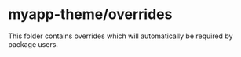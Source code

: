 # myapp-theme/overrides

This folder contains overrides which will automatically be required by package users.
